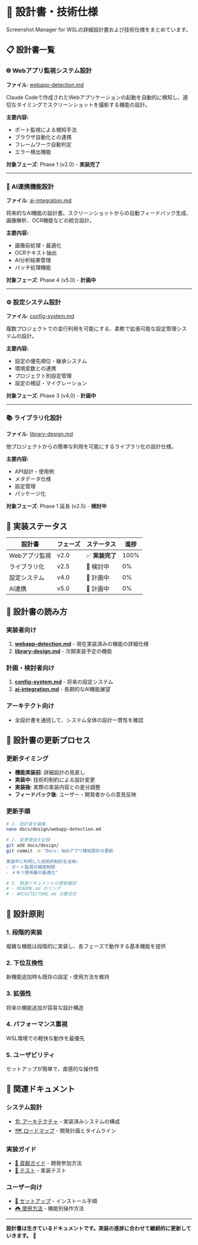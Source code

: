 # 📐 設計書・技術仕様

Screenshot Manager for WSLの詳細設計書および技術仕様をまとめています。

## 📋 設計書一覧

### 🌐 Webアプリ監視システム設計
**ファイル**: [webapp-detection.md](webapp-detection.md)

Claude Codeで作成されたWebアプリケーションの起動を自動的に検知し、適切なタイミングでスクリーンショットを撮影する機能の設計。

**主要内容:**
- ポート監視による検知手法
- ブラウザ自動化との連携
- フレームワーク自動判定
- エラー検出機能

**対象フェーズ**: Phase 1 (v2.0) - **実装完了**

---

### 🤖 AI連携機能設計
**ファイル**: [ai-integration.md](ai-integration.md)

将来的なAI機能の設計書。スクリーンショットからの自動フィードバック生成、画像解析、OCR機能などの統合設計。

**主要内容:**
- 画像前処理・最適化
- OCRテキスト抽出
- AI分析結果管理
- バッチ処理機能

**対象フェーズ**: Phase 4 (v5.0) - **計画中**

---

### ⚙️ 設定システム設計
**ファイル**: [config-system.md](config-system.md)

複数プロジェクトでの並行利用を可能にする、柔軟で拡張可能な設定管理システムの設計。

**主要内容:**
- 設定の優先順位・継承システム
- 環境変数との連携
- プロジェクト別設定管理
- 設定の検証・マイグレーション

**対象フェーズ**: Phase 3 (v4.0) - **計画中**

---

### 📚 ライブラリ化設計
**ファイル**: [library-design.md](library-design.md)

他プロジェクトからの簡単な利用を可能にするライブラリ化の設計仕様。

**主要内容:**
- API設計・使用例
- メタデータ仕様
- 設定管理
- パッケージ化

**対象フェーズ**: Phase 1 延長 (v2.5) - **検討中**

## 🎯 実装ステータス

| 設計書 | フェーズ | ステータス | 進捗 |
|--------|----------|-----------|------|
| Webアプリ監視 | v2.0 | ✅ **実装完了** | 100% |
| ライブラリ化 | v2.5 | 🔄 検討中 | 0% |
| 設定システム | v4.0 | 📅 計画中 | 0% |
| AI連携 | v5.0 | 📅 計画中 | 0% |

## 📖 設計書の読み方

### 実装者向け
1. **[webapp-detection.md](webapp-detection.md)** - 現在実装済みの機能の詳細仕様
2. **[library-design.md](library-design.md)** - 次期実装予定の機能

### 計画・検討者向け
1. **[config-system.md](config-system.md)** - 将来の設定システム
2. **[ai-integration.md](ai-integration.md)** - 長期的なAI機能展望

### アーキテクト向け
- 全設計書を通読して、システム全体の設計一貫性を確認

## 🔄 設計書の更新プロセス

### 更新タイミング
- **機能実装前**: 詳細設計の見直し
- **実装中**: 技術的制約による設計変更
- **実装後**: 実際の実装内容との差分調整
- **フィードバック後**: ユーザー・開発者からの意見反映

### 更新手順
```bash
# 1. 設計書を編集
nano docs/design/webapp-detection.md

# 2. 変更理由を記録
git add docs/design/
git commit -m "Docs: Webアプリ検知設計の更新

実装中に判明した技術的制約を反映:
- ポート監視の頻度制限
- メモリ使用量の最適化"

# 3. 関連ドキュメントの更新確認
# - README.md のリンク
# - ARCHITECTURE.md の整合性
```

## 🧭 設計原則

### 1. 段階的実装
複雑な機能は段階的に実装し、各フェーズで動作する基本機能を提供

### 2. 下位互換性
新機能追加時も既存の設定・使用方法を維持

### 3. 拡張性
将来の機能追加が容易な設計構造

### 4. パフォーマンス重視
WSL環境での軽快な動作を最優先

### 5. ユーザビリティ
セットアップが簡単で、直感的な操作性

## 🔗 関連ドキュメント

### システム設計
- [🏗️ アーキテクチャ](../dev/ARCHITECTURE.md) - 実装済みシステムの構成
- [🗺️ ロードマップ](../dev/ROADMAP.md) - 開発計画とタイムライン

### 実装ガイド
- [🤝 貢献ガイド](../dev/CONTRIBUTING.md) - 開発参加方法
- [🧪 テスト](../../test_webapp_monitor.py) - 実装テスト

### ユーザー向け
- [📖 セットアップ](../user/SETUP.md) - インストール手順
- [🎮 使用方法](../user/USAGE.md) - 機能別操作方法

---

**設計書は生きているドキュメントです。実装の進捗に合わせて継続的に更新していきます。** 📝